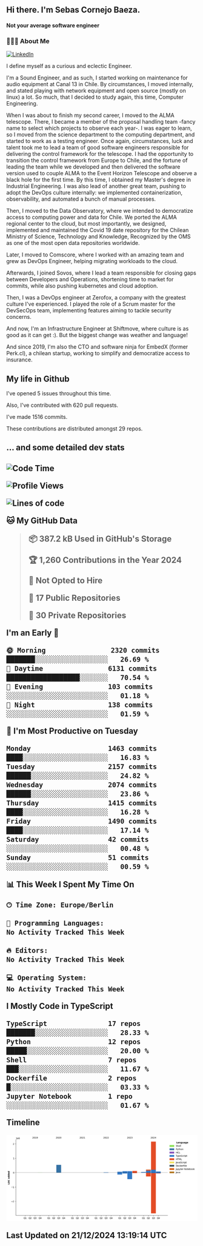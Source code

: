 <h2> Hi there.  I'm Sebas Cornejo Baeza.</h2>
<h4> Not your average software engineer</h4>
<h3> 👨🏻‍💻 About Me </h3>
<a href="http://linkedin.com/in/sebastian-cornejo-baeza/"><img alt="LinkedIn" src="https://img.shields.io/badge/Sebas%20Cornejo%20-informational?style=appveyor&logo=linkedin"></a>


I define myself as a curious and eclectic Engineer.

I'm a Sound Engineer, and as such, I started working on maintenance for audio equipment at Canal 13 in Chile.
By circumstances, I moved internally, and stated playing with network equipment and open source (mostly on linux) 
a lot. So much, that I decided to study again, this time, Computer Engineering.

When I was about to finish my second career, I moved to the ALMA telescope. There, I became a member of the proposal handling team
-fancy name to select which projects to observe each year-. 
I was eager to learn, so I moved from the science department to the computing department, and started to work as 
a testing engineer. Once again, circumstances, luck and talent took me to lead a team of good software engineers 
responsible for delivering the control framework for the telescope. I had the opportunity to transition the control framework from
Europe to Chile, and the fortune of leading the team while we developed and then delivered the software
version used to couple ALMA to the Event Horizon Telescope and observe a black hole for the first time.
By this time, I obtained my Master's degree in Industrial Engineering.
I was also lead of another great team, pushing to adopt the DevOps culture internally: we implemented containerization, observability, and automated a bunch of manual processes.

Then, I moved to the Data Observatory, where we intended to democratize access to computing power
and data for Chile. We ported the ALMA regional center to the cloud, but most importantly, we designed, implemented
and maintained the Covid 19 date repository for the Chilean Ministry of Science, Technology and Knowledge, Recognized by the OMS as one of the most open
data repositories worldwide.

Later, I moved to Comscore, where I worked with an amazing team and grew as DevOps Engineer, helping migrating workloads to the cloud.

Afterwards, I joined Sovos, where I lead a team responsible for closing gaps between Developers and Operations, shortening time to market for commits, while
also pushing kubernetes and cloud adoption.

Then, I was a DevOps engineer at Zerofox, a company with the greatest culture I've experienced. I played the role of a Scrum master for the DevSecOps team,
implementing features aiming to tackle security concerns.

And now, I'm an Infrastructure Engineer at Shiftmove, where culture is as good as it can get :). But the biggest change was weather and language!
 
And since 2019, I'm also the CTO and software ninja for EmbedX (former Perk.cl), a chilean startup, working to simplify and democratize access to insurance.

<h2> My life in Github </h2>

I've opened 5 issues throughout this time.

Also, I've contributed with 620 pull requests.

I've made 1516 commits.

These contributions are distributed amongst 29 repos.

<h2>... and some detailed dev stats<h2>

<!--START_SECTION:waka-->
![Code Time](http://img.shields.io/badge/Code%20Time-986%20hrs%2013%20mins-blue)

![Profile Views](http://img.shields.io/badge/Profile%20Views-0-blue)

![Lines of code](https://img.shields.io/badge/From%20Hello%20World%20I%27ve%20Written-3.4%20million%20lines%20of%20code-blue)

**🐱 My GitHub Data** 

> 📦 387.2 kB Used in GitHub's Storage 
 > 
> 🏆 1,260 Contributions in the Year 2024
 > 
> 🚫 Not Opted to Hire
 > 
> 📜 17 Public Repositories 
 > 
> 🔑 30 Private Repositories 
 > 
**I'm an Early 🐤** 

```text
🌞 Morning                2320 commits        ███████░░░░░░░░░░░░░░░░░░   26.69 % 
🌆 Daytime                6131 commits        ██████████████████░░░░░░░   70.54 % 
🌃 Evening                103 commits         ░░░░░░░░░░░░░░░░░░░░░░░░░   01.18 % 
🌙 Night                  138 commits         ░░░░░░░░░░░░░░░░░░░░░░░░░   01.59 % 
```
📅 **I'm Most Productive on Tuesday** 

```text
Monday                   1463 commits        ████░░░░░░░░░░░░░░░░░░░░░   16.83 % 
Tuesday                  2157 commits        ██████░░░░░░░░░░░░░░░░░░░   24.82 % 
Wednesday                2074 commits        ██████░░░░░░░░░░░░░░░░░░░   23.86 % 
Thursday                 1415 commits        ████░░░░░░░░░░░░░░░░░░░░░   16.28 % 
Friday                   1490 commits        ████░░░░░░░░░░░░░░░░░░░░░   17.14 % 
Saturday                 42 commits          ░░░░░░░░░░░░░░░░░░░░░░░░░   00.48 % 
Sunday                   51 commits          ░░░░░░░░░░░░░░░░░░░░░░░░░   00.59 % 
```


📊 **This Week I Spent My Time On** 

```text
🕑︎ Time Zone: Europe/Berlin

💬 Programming Languages: 
No Activity Tracked This Week

🔥 Editors: 
No Activity Tracked This Week

💻 Operating System: 
No Activity Tracked This Week
```

**I Mostly Code in TypeScript** 

```text
TypeScript               17 repos            ███████░░░░░░░░░░░░░░░░░░   28.33 % 
Python                   12 repos            █████░░░░░░░░░░░░░░░░░░░░   20.00 % 
Shell                    7 repos             ███░░░░░░░░░░░░░░░░░░░░░░   11.67 % 
Dockerfile               2 repos             █░░░░░░░░░░░░░░░░░░░░░░░░   03.33 % 
Jupyter Notebook         1 repo              ░░░░░░░░░░░░░░░░░░░░░░░░░   01.67 % 
```



**Timeline**

![Lines of Code chart](https://raw.githubusercontent.com/scornejob/scornejob/master/assets/bar_graph.png)


 Last Updated on 21/12/2024 13:19:14 UTC
<!--END_SECTION:waka-->
